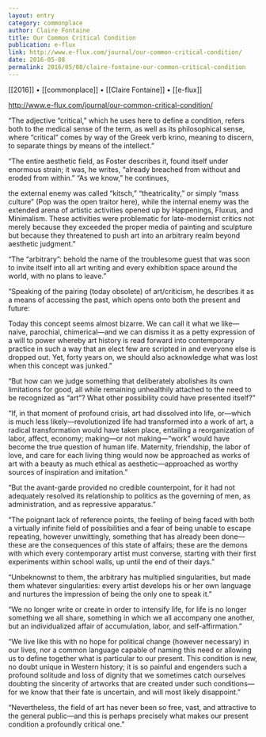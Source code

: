 ```yaml
---
layout: entry
category: commonplace
author: Claire Fontaine
title: Our Common Critical Condition
publication: e-flux
link: http://www.e-flux.com/journal/our-common-critical-condition/
date: 2016-05-08
permalink: 2016/05/08/claire-fontaine-our-common-critical-condition
---
```


[[2016]] • [[commonplace]] • [[Claire Fontaine]] • [[e-flux]]

http://www.e-flux.com/journal/our-common-critical-condition/

“The adjective “critical,” which he uses here to define a condition, refers both to the medical sense of the term, as well as its philosophical sense, where “critical” comes by way of the Greek verb krino, meaning to discern, to separate things by means of the intellect.”

“The entire aesthetic field, as Foster describes it, found itself under enormous strain; it was, he writes, “already breached from without and eroded from within.” “As we know,” he continues,

the external enemy was called “kitsch,” “theatricality,” or simply “mass culture” (Pop was the open traitor here), while the internal enemy was the extended arena of artistic activities opened up by Happenings, Fluxus, and Minimalism. These activities were problematic for late-modernist critics not merely because they exceeded the proper media of painting and sculpture but because they threatened to push art into an arbitrary realm beyond aesthetic judgment.”

“The “arbitrary”: behold the name of the troublesome guest that was soon to invite itself into all art writing and every exhibition space around the world, with no plans to leave.”

“Speaking of the pairing (today obsolete) of art/criticism, he describes it as a means of accessing the past, which opens onto both the present and future:

Today this concept seems almost bizarre. We can call it what we like—naive, parochial, chimerical—and we can dismiss it as a petty expression of a will to power whereby art history is read forward into contemporary practice in such a way that an elect few are scripted in and everyone else is dropped out. Yet, forty years on, we should also acknowledge what was lost when this concept was junked.”

“But how can we judge something that deliberately abolishes its own limitations for good, all while remaining unhealthily attached to the need to be recognized as “art”? What other possibility could have presented itself?”

“If, in that moment of profound crisis, art had dissolved into life, or—which is much less likely—revolutionized life had transformed into a work of art, a radical transformation would have taken place, entailing a reorganization of labor, affect, economy; making—or not making—“work” would have become the true question of human life. Maternity, friendship, the labor of love, and care for each living thing would now be approached as works of art with a beauty as much ethical as aesthetic—approached as worthy sources of inspiration and imitation.”

“But the avant-garde provided no credible counterpoint, for it had not adequately resolved its relationship to politics as the governing of men, as administration, and as repressive apparatus.”

“The poignant lack of reference points, the feeling of being faced with both a virtually infinite field of possibilities and a fear of being unable to escape repeating, however unwittingly, something that has already been done—these are the consequences of this state of affairs; these are the demons with which every contemporary artist must converse, starting with their first experiments within school walls, up until the end of their days.”

“Unbeknownst to them, the arbitrary has multiplied singularities, but made them whatever singularities: every artist develops his or her own language and nurtures the impression of being the only one to speak it.”

“We no longer write or create in order to intensify life, for life is no longer something we all share, something in which we all accompany one another, but an individualized affair of accumulation, labor, and self-affirmation.”

“We live like this with no hope for political change (however necessary) in our lives, nor a common language capable of naming this need or allowing us to define together what is particular to our present. This condition is new, no doubt unique in Western history; it is so painful and engenders such a profound solitude and loss of dignity that we sometimes catch ourselves doubting the sincerity of artworks that are created under such conditions—for we know that their fate is uncertain, and will most likely disappoint.”

“Nevertheless, the field of art has never been so free, vast, and attractive to the general public—and this is perhaps precisely what makes our present condition a profoundly critical one.”

